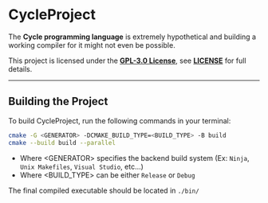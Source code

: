 # CycleProject

The **Cycle programming language** is extremely hypothetical and building a working compiler for it might not even be possible.

This project is licensed under the **[GPL-3.0 License](https://www.gnu.org/licenses/gpl-3.0.en.html)**, see **[LICENSE](./LICENSE)** for full details.

---

## Building the Project

To build CycleProject, run the following commands in your terminal:

```bash
cmake -G <GENERATOR> -DCMAKE_BUILD_TYPE=<BUILD_TYPE> -B build
cmake --build build --parallel
```

- Where \<GENERATOR\> specifies the backend build system (Ex: ```Ninja```, ```Unix Makefiles```, ```Visual Studio```, etc...)
- Where \<BUILD_TYPE\> can be either ```Release``` or ```Debug```

The final compiled executable should be located in ```./bin/```

